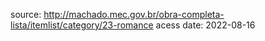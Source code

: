 source: http://machado.mec.gov.br/obra-completa-lista/itemlist/category/23-romance
acess date: 2022-08-16
